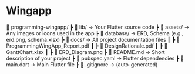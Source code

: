 # Wingapp
📁 programming-wingapp/
 ┣ 📁 lib/                   → Your Flutter source code
 ┣ 📁 assets/                → Any images or icons used in the app
 ┣ 📁 database/              → ERD, Schema (e.g., erd.png, schema.xlsx)
 ┣ 📁 docs/                  → All project documentation files
 ┃  ┣ 📄 ProgrammingWingApp_Report.pdf
 ┃  ┣ 📄 DesignRationale.pdf
 ┃  ┣ 📄 GanttChart.xlsx
 ┃  ┣ 📄 ERD_Diagram.png
 ┣ 📄 README.md              → Short description of your project
 ┣ 📄 pubspec.yaml           → Flutter dependencies
 ┣ 📄 main.dart              → Main Flutter file
 ┣ 📄 .gitignore             → (auto-generated)
